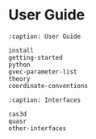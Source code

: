 # User Guide

```{toctree}
:caption: User Guide

install
getting-started
python
gvec-parameter-list
theory
coordinate-conventions
```

```{toctree}
:caption: Interfaces

cas3d
quasr
other-interfaces
```
